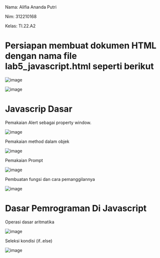 Nama: Alifia Ananda Putri

Nim: 312210168

Kelas: TI.22.A2

# Persiapan membuat dokumen HTML dengan nama file lab5_javascript.html seperti berikut

![image](https://github.com/Alifiananda06/lab5_javascript/assets/115884834/2e51aefb-e3fe-4333-b43c-b05406bf031e)


![image](https://github.com/Alifiananda06/lab5_javascript/assets/115884834/99ddf26b-dc19-4a25-9abb-2d5aeda97f30)


# Javascrip Dasar

Pemakaian Alert sebagai property window.

![image](https://github.com/Alifiananda06/lab5_javascript/assets/115884834/aa7b24eb-f32f-4ac7-94a2-6083982fa3bc)


Pemakaian method dalam objek

![image](https://github.com/Alifiananda06/lab5_javascript/assets/115884834/37f9b461-db99-4598-a594-8803a8f46f24)


Pemakaian Prompt

![image](https://github.com/Alifiananda06/lab5_javascript/assets/115884834/cab89414-b05c-4977-b309-c17c3532bdc7)


Pembuatan fungsi dan cara pemanggilannya

![image](https://github.com/Alifiananda06/lab5_javascript/assets/115884834/26a63cd2-3a0b-4217-b44f-5a61474ad3b7)


# Dasar Pemrograman Di Javascript

Operasi dasar aritmatika

![image](https://github.com/Alifiananda06/lab5_javascript/assets/115884834/737db306-f4e7-469b-973f-b3aafbe3bcdf)


Seleksi kondisi (if..else)

![image](https://github.com/Alifiananda06/lab5_javascript/assets/115884834/762e2f4a-b7e0-4d8c-819b-7906515b937e)


